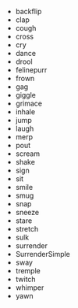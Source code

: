  - backflip 
 - clap
 - cough
 - cross
 - cry
 - dance
 - drool
 - felinepurr
 - frown
 - gag
 - giggle
 - grimace
 - inhale
 - jump
 - laugh
 - merp
 - pout
 - scream
 - shake
 - sign
 - sit
 - smile
 - smug
 - snap
 - sneeze
 - stare
 - stretch
 - sulk
 - surrender
 - SurrenderSimple
 - sway
 - tremple
 - twitch
 - whimper
 - yawn
